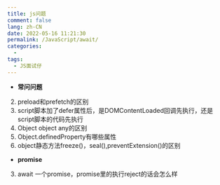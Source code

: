 ```yaml
---
title: js问题
comment: false
lang: zh-CN
date: 2022-05-16 11:21:30
permalink: /JavaScript/await/
categories: 
  -
tags: 
  - JS面试仔
---
```


- **常问问题**
2. preload和prefetch的区别
3. script脚本加了defer属性后，是DOMContentLoaded回调先执行，还是script脚本的代码先执行
4. Object object any的区别
5. Object.definedProperty有哪些属性
6. object静态方法freeze()，seal(),preventExtension()的区别

- **promise**
3. await 一个promise，promise里的执行reject的话会怎么样




